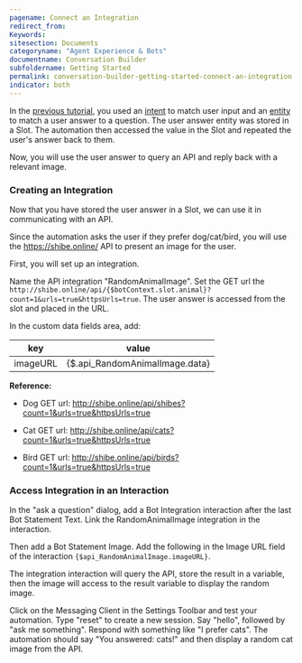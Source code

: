 ```yaml
---
pagename: Connect an Integration
redirect_from:
Keywords:
sitesection: Documents
categoryname: "Agent Experience & Bots"
documentname: Conversation Builder
subfoldername: Getting Started
permalink: conversation-builder-getting-started-connect-an-integration.html
indicator: both
---
```


In the [previous tutorial](conversation-builder-getting-started-building-your-first-intent.html), you used an [intent](conversation-builder-intent-builder-overview.html) to match user input and an [entity](conversation-builder-intent-builder-entities.html) to match a user answer to a question. The user answer entity was stored in a Slot. The automation then accessed the value in the Slot and repeated the user's answer back to them. 

Now, you will use the user answer to query an API and reply back with a relevant image.

### Creating an Integration

Now that you have stored the user answer in a Slot, we can use it in communicating with an API.

Since the automation asks the user if they prefer dog/cat/bird, you will use the https://shibe.online/ API to present an image for the user.

First, you will set up an integration.

Name the API integration "RandomAnimalImage". Set the GET url the `http://shibe.online/api/{$botContext.slot.animal}?count=1&urls=true&httpsUrls=true`. The user answer is accessed from the slot and placed in the URL.

In the custom data fields area, add:

| key | value |
| --- | --- |
| imageURL | {$.api_RandomAnimalImage.data} |

**Reference:**

* Dog GET url: http://shibe.online/api/shibes?count=1&urls=true&httpsUrls=true

* Cat GET url: http://shibe.online/api/cats?count=1&urls=true&httpsUrls=true

* Bird GET url: http://shibe.online/api/birds?count=1&urls=true&httpsUrls=true


### Access Integration in an Interaction

In the "ask a question" dialog, add a Bot Integration interaction after the last Bot Statement Text. Link the RandomAnimalImage integration in the interaction.

Then add a Bot Statement Image. Add the following in the Image URL field of the interaction `{$api_RandomAnimalImage.imageURL}`.

The integration interaction will query the API, store the result in a variable, then the image will access to the result variable to display the random image.

Click on the Messaging Client in the Settings Toolbar and test your automation. Type "reset" to create a new session. Say "hello", followed by "ask me something". Respond with something like "I prefer cats". The automation should say "You answered: cats!" and then display a random cat image from the API.
